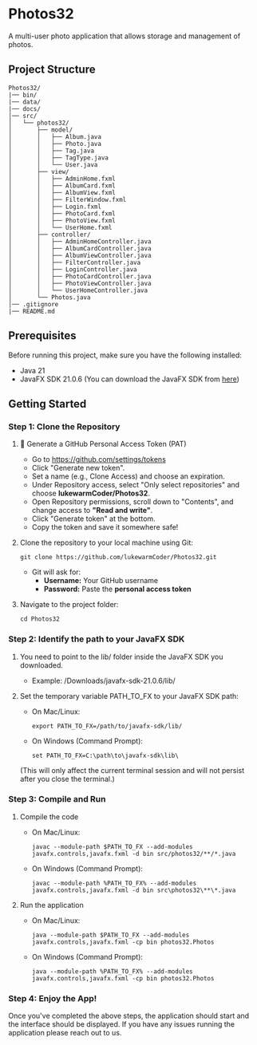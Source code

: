 # Photos32
A multi-user photo application that allows storage and management of photos.

## Project Structure
```
Photos32/
|── bin/
|── data/
|── docs/
│── src/
│   └── photos32/
│       ├── model/
│       │   ├── Album.java
│       │   ├── Photo.java
│       │   ├── Tag.java
│       │   ├── TagType.java
│       │   └── User.java
│       ├── view/
│       │   ├── AdminHome.fxml
│       │   ├── AlbumCard.fxml
│       │   ├── AlbumView.fxml
│       │   ├── FilterWindow.fxml
│       │   ├── Login.fxml
│       │   ├── PhotoCard.fxml
│       │   ├── PhotoView.fxml
│       │   └── UserHome.fxml
│       ├── controller/
│       │   ├── AdminHomeController.java
│       │   ├── AlbumCardController.java
│       │   ├── AlbumViewController.java
│       │   ├── FilterController.java
│       │   ├── LoginController.java
│       │   ├── PhotoCardController.java
│       │   ├── PhotoViewController.java
│       │   └── UserHomeController.java
│       └── Photos.java
│── .gitignore
|── README.md
```

## Prerequisites
Before running this project, make sure you have the following installed:
- Java 21
- JavaFX SDK 21.0.6 (You can download the JavaFX SDK from [here](https://gluonhq.com/products/javafx/))

## Getting Started

### Step 1: Clone the Repository

1. 🔐 Generate a GitHub Personal Access Token (PAT)
    - Go to https://github.com/settings/tokens
    - Click "Generate new token".
    - Set a name (e.g., Clone Access) and choose an expiration.
    - Under Repository access, select "Only select repositories" and choose **lukewarmCoder/Photos32**.
    - Open Repository permissions, scroll down to "Contents", and change access to **"Read and write"**.
    - Click "Generate token" at the bottom.
    - Copy the token and save it somewhere safe!

2. Clone the repository to your local machine using Git:
    ```
    git clone https://github.com/lukewarmCoder/Photos32.git
    ```
    - Git will ask for:
        - **Username:** Your GitHub username
        - **Password:** Paste the **personal access token**


3. Navigate to the project folder:
   
    ```
    cd Photos32
    ```

### Step 2: Identify the path to your JavaFX SDK

1. You need to point to the lib/ folder inside the JavaFX SDK you downloaded.
    - Example: /Downloads/javafx-sdk-21.0.6/lib/

2. Set the temporary variable PATH_TO_FX to your JavaFX SDK path:
    - On Mac/Linux:
      
      ```
      export PATH_TO_FX=/path/to/javafx-sdk/lib/
      ```
      
    - On Windows (Command Prompt):
      
        ```
        set PATH_TO_FX=C:\path\to\javafx-sdk\lib\
        ```

     (This will only affect the current terminal session and will not persist after you close the terminal.)

### Step 3: Compile and Run

1. Compile the code
    - On Mac/Linux:
        
        ```
        javac --module-path $PATH_TO_FX --add-modules javafx.controls,javafx.fxml -d bin src/photos32/**/*.java
        ```
      
    - On Windows (Command Prompt):
      
        ```
        javac --module-path %PATH_TO_FX% --add-modules javafx.controls,javafx.fxml -d bin src\photos32\**\*.java
        ```

3. Run the application
    - On Mac/Linux:
        
        ```
        java --module-path $PATH_TO_FX --add-modules javafx.controls,javafx.fxml -cp bin photos32.Photos
        ```
      
    - On Windows (Command Prompt):
      
        ```
        java --module-path %PATH_TO_FX% --add-modules javafx.controls,javafx.fxml -cp bin photos32.Photos
        ```

### Step 4: Enjoy the App!

Once you've completed the above steps, the application should start and the interface should be displayed. 
If you have any issues running the application please reach out to us.





